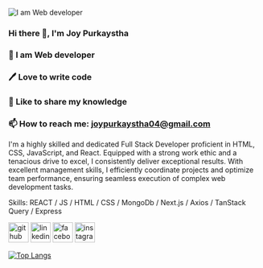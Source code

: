![I am Web developer](https://scontent.fdac135-1.fna.fbcdn.net/v/t39.30808-6/333588595_4817725048352554_5549745374970371003_n.jpg?stp=dst-jpg_s206x206&_nc_cat=108&cb=99be929b-3346023f&ccb=1-7&_nc_sid=da31f3&_nc_eui2=AeHHESgCkVgWHeYPPcimMsibERYbnz_rDZURFhufP-sNlQu6-HuwLY5yePtjh6L_vFQ9v7U78k5FpRE1JHm0wcIp&_nc_ohc=4kYRRFByeuYAX8bzYCp&_nc_ht=scontent.fdac135-1.fna&oh=00_AfCaLqBkuNY8Phsj7fYpSpFQMBOu6u3iiG3a8iQ9WvBHHg&oe=649992B3)

### Hi there 👋, I'm Joy Purkaystha

### 👑 I am Web developer
### 🖊 Love to write code
### 🎤 Like to share my knowledge
### 📫 How to reach me: joypurkaystha04@gmail.com

I'm a highly skilled and dedicated Full Stack Developer proficient in HTML, CSS, JavaScript, and React. Equipped with a strong work ethic and a tenacious drive to excel, I consistently deliver exceptional results. With excellent management skills, I efficiently coordinate projects and optimize team performance, ensuring seamless execution of complex web development tasks.

Skills:  REACT / JS / HTML / CSS / MongoDb / Next.js / Axios / TanStack Query / Express  

[<img src='https://cdn.jsdelivr.net/npm/simple-icons@3.0.1/icons/github.svg' alt='github' height='40'>](https://github.com/Joy041)  [<img src='https://cdn.jsdelivr.net/npm/simple-icons@3.0.1/icons/linkedin.svg' alt='linkedin' height='40'>](https://www.linkedin.com/in/joypurkaystha/)  [<img src='https://cdn.jsdelivr.net/npm/simple-icons@3.0.1/icons/facebook.svg' alt='facebook' height='40'>](https://www.facebook.com/joy.shoi)  [<img src='https://cdn.jsdelivr.net/npm/simple-icons@3.0.1/icons/instagram.svg' alt='instagram' height='40'>](https://www.instagram.com/jp_kaystha/)  

[![Top Langs](https://github-readme-stats.vercel.app/api/top-langs/?username=Joy041)](https://github.com/anuraghazra/github-readme-stats)

